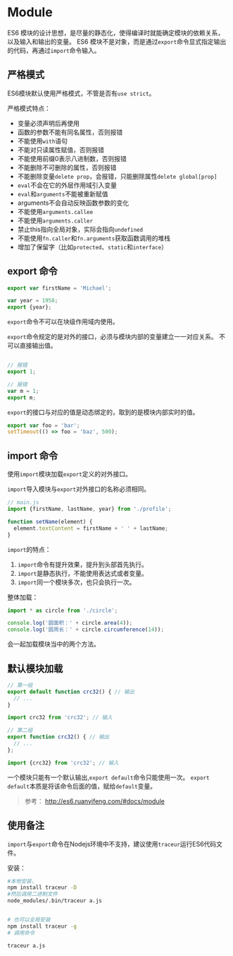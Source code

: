 # Module

ES6 模块的设计思想，是尽量的静态化，使得编译时就能确定模块的依赖关系，以及输入和输出的变量。
ES6 模块不是对象，而是通过`export`命令显式指定输出的代码，再通过`import`命令输入。

## 严格模式

ES6模块默认使用严格模式，不管是否有`use strict`。

严格模式特点：

 - 变量必须声明后再使用
 - 函数的参数不能有同名属性，否则报错
 - 不能使用`with`语句
 - 不能对只读属性赋值，否则报错
 - 不能使用前缀0表示八进制数，否则报错
 - 不能删除不可删除的属性，否则报错
 - 不能删除变量`delete prop`，会报错，只能删除属性`delete global[prop]`
 - `eval`不会在它的外层作用域引入变量
 - `eval`和`arguments`不能被重新赋值
 - arguments不会自动反映函数参数的变化
 - 不能使用`arguments.callee`
 - 不能使用`arguments.caller`
 - 禁止this指向全局对象，实际会指向`undefined`
 - 不能使用`fn.caller`和`fn.arguments`获取函数调用的堆栈
 - 增加了保留字（比如`protected`、`static`和`interface`）

## export 命令

```js
export var firstName = 'Michael';

var year = 1958;
export {year};
```
`export`命令不可以在块级作用域内使用。

`export`命令规定的是对外的接口，必须与模块内部的变量建立一一对应关系。
不可以直接输出值。
```js

// 报错
export 1;

// 报错
var m = 1;
export m;
```

`export`的接口与对应的值是动态绑定的，取到的是模块内部实时的值。
```js
export var foo = 'bar';
setTimeout(() => foo = 'baz', 500);
```

## import 命令

使用`import`模块加载`export`定义的对外接口。

`import`导入模块与`export`对外接口的名称必须相同。

```js
// main.js
import {firstName, lastName, year} from './profile';

function setName(element) {
  element.textContent = firstName + ' ' + lastName;
}
```
`import`的特点：

1. `import`命令有提升效果，提升到头部首先执行。
2. `import`是静态执行，不能使用表达式或者变量。
3. `import`同一个模块多次，也只会执行一次。


整体加载：

```js
import * as circle from './circle';

console.log('圆面积：' + circle.area(4));
console.log('圆周长：' + circle.circumference(14));
```
会一起加载模块当中的两个方法。

## 默认模块加载

```js
// 第一组
export default function crc32() { // 输出
  // ...
}

import crc32 from 'crc32'; // 输入

// 第二组
export function crc32() { // 输出
  // ...
};

import {crc32} from 'crc32'; // 输入
```
一个模块只能有一个默认输出,`export default`命令只能使用一次。
`export default`本质是将该命令后面的值，赋给`default`变量。

>参考：
> http://es6.ruanyifeng.com/#docs/module

## 使用备注

`import`与`export`命令在Nodejs环境中不支持，建议使用`traceur`运行ES6代码文件。

安装：
```bash
#本地安装，
npm install traceur -D
#然后调用二进制文件
node_modules/.bin/traceur a.js


# 也可以全局安装
npm install traceur -g
# 调用命令

traceur a.js
```
